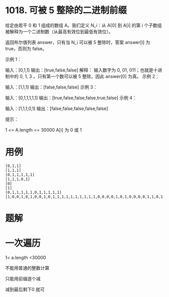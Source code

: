 # 1018. 可被 5 整除的二进制前缀
给定由若干 0 和 1 组成的数组 A。我们定义 N_i：从 A[0] 到 A[i] 的第 i 个子数组被解释为一个二进制数（从最高有效位到最低有效位）。

返回布尔值列表 answer，只有当 N_i 可以被 5 整除时，答案 answer[i] 为 true，否则为 false。

 

示例 1：

输入：[0,1,1]
输出：[true,false,false]
解释：
输入数字为 0, 01, 011；也就是十进制中的 0, 1, 3 。只有第一个数可以被 5 整除，因此 answer[0] 为真。
示例 2：

输入：[1,1,1]
输出：[false,false,false]
示例 3：

输入：[0,1,1,1,1,1]
输出：[true,false,false,false,true,false]
示例 4：

输入：[1,1,1,0,1]
输出：[false,false,false,false,false]
 

提示：

1 <= A.length <= 30000
A[i] 为 0 或 1


# 用例
```
[0,1,1]
[1,1,1]
[0,1,1,1,1,1]
[1,1,1,0,1]
[0]
[1]
[0,1,1,1,1,1,0,1,1,1,1,1]
[1,0,0,1,0,1,0,0,1,0,1,1,1,1,1,1,1,1,1,1,0,0,0,0,1,0,1,0,0,0,0,1,1,0,1,0,0,0,1]
```

# 题解

# 一次遍历

1< a.length <30000

不能用普通的整数计算

只能用前缀逐个减

减到最后剩下0 就可

